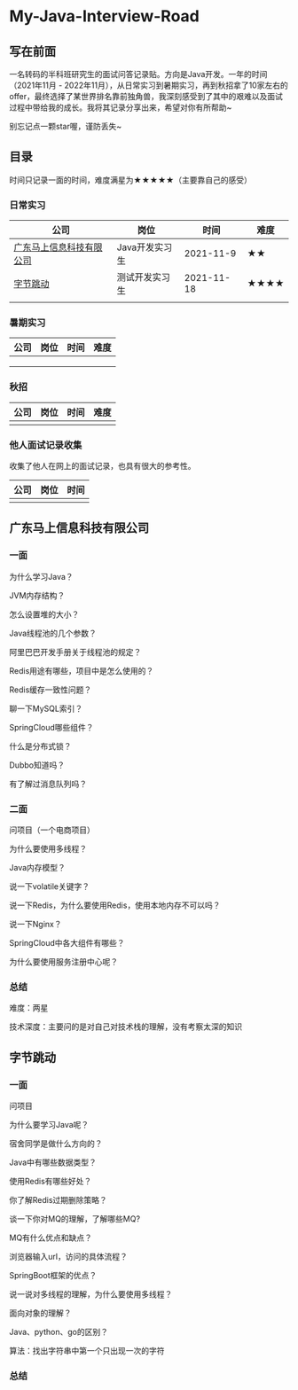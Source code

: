 # My-Java-Interview-Road







## 写在前面

一名转码的半科班研究生的面试问答记录贴。方向是Java开发。一年的时间（2021年11月 - 2022年11月），从日常实习到暑期实习，再到秋招拿了10家左右的offer，最终选择了某世界排名靠前独角兽，我深刻感受到了其中的艰难以及面试过程中带给我的成长。我将其记录分享出来，希望对你有所帮助~

别忘记点一颗star喔，谨防丢失~





## 目录

时间只记录一面的时间，难度满星为★★★★★（主要靠自己的感受）

### 日常实习

| 公司                                                  | 岗位           | 时间       | 难度 |
| ----------------------------------------------------- | -------------- | ---------- | ---- |
| [广东马上信息科技有限公司](#广东马上信息科技有限公司) | Java开发实习生 | 2021-11-9  | ★★   |
| [字节跳动](#字节跳动)                                 | 测试开发实习生 | 2021-11-18 | ★★★★ |
|                                                       |                |            |      |



### 暑期实习

| 公司 | 岗位 | 时间 | 难度 |
| ---- | ---- | ---- | ---- |
|      |      |      |      |
|      |      |      |      |
|      |      |      |      |



### 秋招

| 公司 | 岗位 | 时间 | 难度 |
| ---- | ---- | ---- | ---- |
|      |      |      |      |



### 他人面试记录收集

收集了他人在网上的面试记录，也具有很大的参考性。

| 公司 | 岗位 | 时间 |
| ---- | ---- | ---- |
|      |      |      |







## 广东马上信息科技有限公司

### 一面

为什么学习Java？

JVM内存结构？

怎么设置堆的大小？

Java线程池的几个参数？

阿里巴巴开发手册关于线程池的规定？

Redis用途有哪些，项目中是怎么使用的？

Redis缓存一致性问题？

聊一下MySQL索引？

SpringCloud哪些组件？

什么是分布式锁？

Dubbo知道吗？

有了解过消息队列吗？



### 二面

问项目（一个电商项目）

为什么要使用多线程？

Java内存模型？

说一下volatile关键字？

说一下Redis，为什么要使用Redis，使用本地内存不可以吗？

说一下Nginx？

SpringCloud中各大组件有哪些？

为什么要使用服务注册中心呢？



### 总结

难度：两星

技术深度：主要问的是对自己对技术栈的理解，没有考察太深的知识





## 字节跳动

### 一面

问项目

为什么要学习Java呢？

宿舍同学是做什么方向的？

Java中有哪些数据类型？

使用Redis有哪些好处？

你了解Redis过期删除策略？

谈一下你对MQ的理解，了解哪些MQ?

MQ有什么优点和缺点？

浏览器输入url，访问的具体流程？

SpringBoot框架的优点？

说一说对多线程的理解，为什么要使用多线程？

面向对象的理解？

Java、python、go的区别？

算法：找出字符串中第一个只出现一次的字符



### 总结



